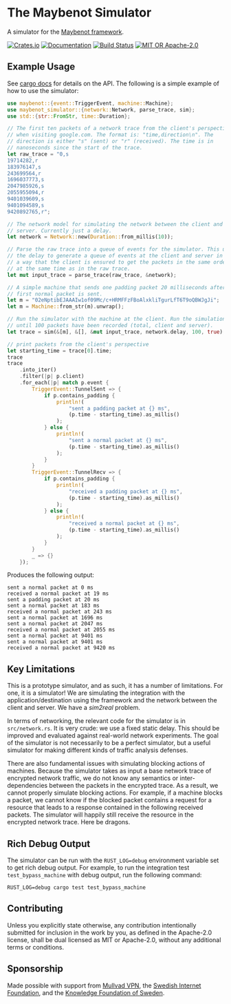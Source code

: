 # The Maybenot Simulator

A simulator for the [Maybenot
framework](https://github.com/maybenot-io/maybenot/).

[![Crates.io][crates-badge]][crates-url]
[![Documentation][docs-badge]][docs-url]
[![Build Status][tests-badge]][tests-url]
[![MIT OR Apache-2.0][license-badge]][license-url]

[crates-badge]: https://img.shields.io/crates/v/maybenot-simulator.svg
[crates-url]: https://crates.io/crates/maybenot-simulator
[docs-badge]: https://docs.rs/maybenot-simulator/badge.svg
[docs-url]: https://docs.rs/maybenot-simulator
[tests-badge]: https://github.com/maybenot-io/maybenot-simulator/actions/workflows/tests.yml/badge.svg
[tests-url]: https://github.com/maybenot-io/maybenot-simulator/actions
[license-badge]: https://img.shields.io/crates/l/maybenot-simulator
[license-url]: https://github.com/maybenot-io/maybenot-simulator/

## Example Usage
See [cargo docs][docs-url] for details on the API. The following is a simple
example of how to use the simulator:

```rust
use maybenot::{event::TriggerEvent, machine::Machine};
use maybenot_simulator::{network::Network, parse_trace, sim};
use std::{str::FromStr, time::Duration};

// The first ten packets of a network trace from the client's perspective
// when visiting google.com. The format is: "time,direction\n". The
// direction is either "s" (sent) or "r" (received). The time is in
// nanoseconds since the start of the trace.
let raw_trace = "0,s
19714282,r
183976147,s
243699564,r
1696037773,s
2047985926,s
2055955094,r
9401039609,s
9401094589,s
9420892765,r";

// The network model for simulating the network between the client and the
// server. Currently just a delay.
let network = Network::new(Duration::from_millis(10));

// Parse the raw trace into a queue of events for the simulator. This uses
// the delay to generate a queue of events at the client and server in such
// a way that the client is ensured to get the packets in the same order and
// at the same time as in the raw trace.
let mut input_trace = parse_trace(raw_trace, &network);

// A simple machine that sends one padding packet 20 milliseconds after the
// first normal packet is sent.
let m = "02eNptibEJAAAIw1of09Mc/c+HRMFFzFBoAlxkliTgurLfT6T9oQBWJgJi";
let m = Machine::from_str(m).unwrap();

// Run the simulator with the machine at the client. Run the simulation up
// until 100 packets have been recorded (total, client and server).
let trace = sim(&[m], &[], &mut input_trace, network.delay, 100, true);

// print packets from the client's perspective
let starting_time = trace[0].time;
trace
trace
    .into_iter()
    .filter(|p| p.client)
    .for_each(|p| match p.event {
        TriggerEvent::TunnelSent => {
            if p.contains_padding {
                println!(
                    "sent a padding packet at {} ms",
                    (p.time - starting_time).as_millis()
                );
            } else {
                println!(
                    "sent a normal packet at {} ms",
                    (p.time - starting_time).as_millis()
                );
            }
        }
        TriggerEvent::TunnelRecv => {
            if p.contains_padding {
                println!(
                    "received a padding packet at {} ms",
                    (p.time - starting_time).as_millis()
                );
            } else {
                println!(
                    "received a normal packet at {} ms",
                    (p.time - starting_time).as_millis()
                );
            }
        }
        _ => {}
    });
```

Produces the following output:

```
sent a normal packet at 0 ms
received a normal packet at 19 ms
sent a padding packet at 20 ms
sent a normal packet at 183 ms
received a normal packet at 243 ms
sent a normal packet at 1696 ms
sent a normal packet at 2047 ms
received a normal packet at 2055 ms
sent a normal packet at 9401 ms
sent a normal packet at 9401 ms
received a normal packet at 9420 ms
```

## Key Limitations
This is a prototype simulator, and as such, it has a number of limitations. For
one, it is a simulator! We are simulating the integration with the
application/destination using the framework and the network between the client
and server. We have a *sim2real* problem.

In terms of networking, the relevant code for the simulator is in
`src/network.rs`. It is very crude: we use a fixed static delay. This should be
improved and evaluated against real-world network experiments. The goal of the
simulator is not necessarily to be a perfect simulator, but a useful simulator
for making different kinds of traffic analysis defenses.

There are also fundamental issues with simulating blocking actions of machines.
Because the simulator takes as input a base network trace of encrypted network
traffic, we do not know any semantics or inter-dependencies between the packets
in the encrypted trace. As a result, we cannot properly simulate blocking
actions. For example, if a machine blocks a packet, we cannot know if the
blocked packet contains a request for a resource that leads to a response
contained in the following received packets. The simulator will happily still
receive the resource in the encrypted network trace. Here be dragons.

## Rich Debug Output
The simulator can be run with the `RUST_LOG=debug` environment variable set to
get rich debug output. For example, to run the integration test
`test_bypass_machine` with debug output, run the following command:

```
RUST_LOG=debug cargo test test_bypass_machine
```

## Contributing
Unless you explicitly state otherwise, any contribution intentionally submitted
for inclusion in the work by you, as defined in the Apache-2.0 license, shall be
dual licensed as MIT or Apache-2.0, without any additional terms or conditions.

## Sponsorship
Made possible with support from [Mullvad VPN](https://mullvad.net/), the
[Swedish Internet Foundation](https://internetstiftelsen.se/en/), and the
[Knowledge Foundation of Sweden](https://www.kks.se/en/start-en/).
